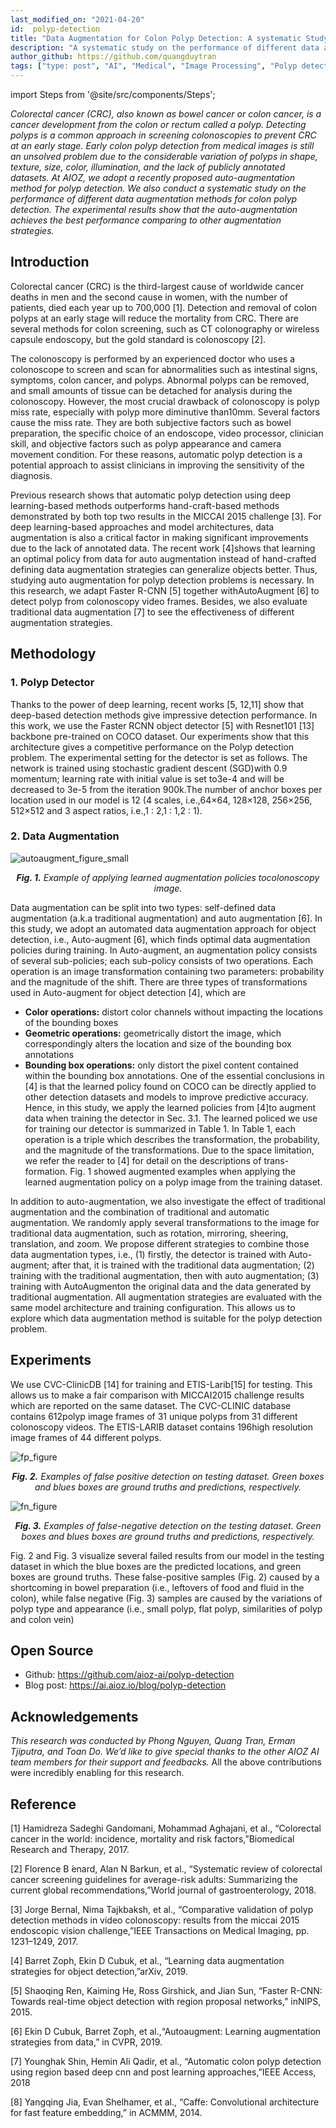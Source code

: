 ```yaml
---
last_modified_on: "2021-04-20"
id:  polyp-detection
title: "Data Augmentation for Colon Polyp Detection: A systematic Study"
description: "A systematic study on the performance of different data augmentation methods for colon polyp detection."
author_github: https://github.com/quangduytran
tags: ["type: post", "AI", "Medical", "Image Processing", "Polyp detection", "Deep Learning"]
---
```


import Steps from '@site/src/components/Steps';

*Colorectal cancer (CRC), also known as bowel cancer or colon cancer, is a cancer development from the colon or rectum called a polyp. Detecting polyps is a common approach in screening colonoscopies to prevent CRC at an early stage. Early colon polyp detection from medical images is still an unsolved problem due to the considerable variation of polyps in shape, texture, size, color, illumination, and the lack of publicly annotated datasets. At AIOZ, we adopt a recently proposed auto-augmentation method for polyp detection. We also conduct a systematic study on the performance of different data augmentation methods for colon polyp detection. The experimental results show that the auto-augmentation achieves the best performance comparing to other augmentation strategies.*

<Steps headingDepth={3}>
</Steps>

## Introduction
Colorectal cancer (CRC) is the third-largest cause of worldwide cancer deaths in men and the second cause in women, with the number of patients, died each year up to 700,000 [1]. Detection and removal of colon polyps at an early stage will reduce the mortality from CRC. There are several methods for colon screening, such as CT colonography or wireless capsule endoscopy, but the gold standard is colonoscopy [2].

The colonoscopy is performed by an experienced doctor who uses a colonoscope to screen and scan for abnormalities such as intestinal signs, symptoms, colon cancer, and polyps. Abnormal polyps can be removed, and small amounts of tissue can be detached for analysis during the colonoscopy. However, the most crucial drawback of colonoscopy is polyp miss rate, especially with polyp more diminutive than10mm. Several factors cause the miss rate. They are both subjective factors such as bowel preparation, the specific choice of an endoscope, video processor, clinician skill, and objective factors such as polyp appearance and camera movement condition. For these reasons, automatic polyp detection is a potential approach to assist clinicians in improving the sensitivity of the diagnosis.

Previous research shows that automatic polyp detection using deep learning-based methods outperforms hand-craft-based methods demonstrated by both top two results in the MICCAI 2015 challenge [3]. For deep learning-based approaches and model architectures, data augmentation is also a critical factor in making significant improvements due to the lack of annotated data. The recent work [4]shows that learning an optimal policy from data for auto augmentation instead of hand-crafted defining data augmentation strategies can generalize objects better. Thus, studying auto augmentation for polyp detection problems is necessary. In this research, we adapt Faster R-CNN [5] together withAutoAugment [6] to detect polyp from colonoscopy video frames. Besides, we also evaluate traditional data augmentation [7] to see the effectiveness of different augmentation strategies.

## Methodology
### 1. Polyp Detector
Thanks to the power of deep learning, recent works [5, 12,11] show that deep-based detection methods give impressive detection performance. In this work, we use the Faster RCNN object detector [5] with Resnet101 [13] backbone pre-trained on COCO dataset.  Our experiments show that this architecture gives a competitive performance on the Polyp detection problem. The experimental setting for the detector is set as follows. The network is trained using stochastic gradient descent  (SGD)with 0.9 momentum; learning rate with initial value is set to3e-4 and will be decreased to 3e-5 from the iteration 900k.The number of anchor boxes per location used in our model is 12 (4 scales, i.e.,64×64, 128×128, 256×256, 512×512 and 3 aspect ratios, i.e.,1 : 2,1 : 1,2 : 1).

### 2. Data Augmentation
![autoaugment_figure_small](https://vision.aioz.io/thumbnail/5a2c6412b7144569a9d2/1024/autoaugment_figure_small.jpg)
*<center>**Fig. 1.** Example of applying learned augmentation policies tocolonoscopy image.</center>*

Data augmentation can be split into two types: self-defined data augmentation (a.k.a traditional augmentation) and auto augmentation [6]. In this study, we adopt an automated data augmentation approach for object detection, i.e., Auto-augment [6], which finds optimal data augmentation policies during training. In Auto-augment, an augmentation policy consists of several sub-policies; each sub-policy consists of two operations. Each operation is an image transformation containing two parameters: probability and the magnitude of the shift. There are three types of transformations used in Auto-augment for object detection [4], which are
- **Color operations:** distort color channels without impacting the locations of the bounding boxes
- **Geometric operations:** geometrically distort the image, which correspondingly alters the location and size of the bounding box annotations
- **Bounding box operations:** only distort the pixel content contained within the bounding box annotations.
One of the essential conclusions in [4] is that the learned policy found on COCO can be directly applied to other detection datasets and models to improve predictive accuracy. Hence, in this study, we apply the learned policies from [4]to augment data when training the detector in Sec. 3.1. The learned policed we use for training our detector is summarized in Table 1. In Table 1, each operation is a triple which describes the transformation, the probability, and the magnitude of the transformations. Due to the space limitation, we refer the reader to [4] for detail on the descriptions of trans-formation. Fig. 1 showed augmented examples when applying the learned augmentation policy on a polyp image from the training dataset.

In addition to auto-augmentation, we also investigate the effect of traditional augmentation and the combination of traditional and automatic augmentation. We randomly apply several transformations to the image for traditional data augmentation, such as rotation, mirroring, sheering, translation, and zoom. We propose different strategies to combine those data augmentation types, i.e., (1) firstly, the detector is trained with Auto-augment; after that, it is trained with the traditional data augmentation; (2) training with the traditional augmentation, then with auto augmentation; (3) training with AutoAugmenton the original data and the data generated by traditional augmentation. All augmentation strategies are evaluated with the same model architecture and training configuration. This allows us to explore which data augmentation method is suitable for the polyp detection problem.

## Experiments
We  use  CVC-ClinicDB  [14]  for  training  and  ETIS-Larib[15] for testing.   This allows us to make a fair comparison with  MICCAI2015  challenge  results  which  are  reported  on the same dataset.  The CVC-CLINIC database contains 612polyp  image  frames  of  31  unique  polyps  from  31  different colonoscopy videos.  The ETIS-LARIB dataset contains 196high resolution image frames of 44 different polyps.

![fp_figure](https://vision.aioz.io/thumbnail/4dcf8c111cc9442cb080/1024/fp_figure.jpg)
*<center>**Fig. 2.** Examples of false positive detection on testing dataset. Green boxes and blues boxes are ground truths and predictions, respectively.</center>*

![fn_figure](https://vision.aioz.io/thumbnail/105ef91b507140c78d0f/1024/fn_figure.jpg)
*<center>**Fig. 3.** Examples of false-negative detection on the testing dataset. Green boxes and blues boxes are ground truths and predictions, respectively.</center>*

Fig. 2 and Fig. 3 visualize several failed results from our model in the testing dataset in which the blue boxes are the predicted locations, and green boxes are ground truths. These false-positive samples (Fig. 2) caused by a shortcoming in bowel preparation (i.e., leftovers of food and fluid in the colon), while false negative (Fig. 3) samples are caused by the variations of polyp type and appearance (i.e., small polyp, flat polyp, similarities of polyp and colon vein)

## Open Source
- Github: https://github.com/aioz-ai/polyp-detection
- Blog post: https://ai.aioz.io/blog/polyp-detection

## Acknowledgements
*This research was conducted by Phong Nguyen, Quang Tran, Erman Tjiputra, and Toan Do. We’d like to give special thanks to the other AIOZ AI team members for their support and feedbacks.*
All the above contributions were incredibly enabling for this research.

## Reference
[1] Hamidreza Sadeghi Gandomani, Mohammad Aghajani, et al., “Colorectal cancer in the world: incidence, mortality and risk factors,”Biomedical Research and Therapy, 2017.

[2] Florence  B ́enard,  Alan  N  Barkun,  et  al., “Systematic  review  of  colorectal  cancer  screening  guidelines for average-risk adults: Summarizing the current global recommendations,”World journal of gastroenterology, 2018.

[3] Jorge  Bernal,   Nima  Tajkbaksh,   et  al., “Comparative  validation  of  polyp  detection  methods  in  video colonoscopy:  results from the miccai 2015 endoscopic vision challenge,”IEEE Transactions on Medical Imaging, pp. 1231–1249, 2017.

[4] Barret Zoph, Ekin D Cubuk, et al.,  “Learning data augmentation strategies for object detection,”arXiv, 2019.

[5] Shaoqing  Ren,  Kaiming  He,  Ross  Girshick,  and  Jian Sun,   “Faster R-CNN: Towards real-time object detection with region proposal networks,” inNIPS, 2015.

[6] Ekin  D  Cubuk,  Barret  Zoph,  et  al.,“Autoaugment: Learning augmentation strategies from data,”  in CVPR, 2019.

[7] Younghak  Shin,  Hemin  Ali  Qadir,  et  al.,   “Automatic colon polyp detection using region based deep cnn and post learning approaches,”IEEE Access, 2018

[8] Yangqing Jia, Evan Shelhamer, et al.,  “Caffe: Convolutional architecture for fast feature embedding,”  in ACMMM, 2014.
